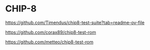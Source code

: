 # CHIP-8

https://github.com/Timendus/chip8-test-suite?tab=readme-ov-file

https://github.com/corax89/chip8-test-rom

https://github.com/metteo/chip8-test-rom
